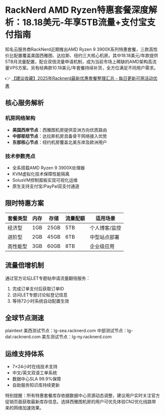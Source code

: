 # RackNerd AMD Ryzen特惠套餐深度解析：18.18美元-年享5TB流量+支付宝支付指南

知名云服务商RackNerd近期推出AMD Ryzen 9 3900X系列特惠套餐，三款高性价比配置覆盖美国西雅图、达拉斯、纽约三大核心机房。其中18.18美元/年款提供5TB月流量配置，配合双倍流量申请机制，成为当前市场上稀缺的AMD架构高流量VPS方案。另有经典款10.18美元/年套餐持续补货，全方位满足不同用户需求。

👉 [【建议收藏】2025年Racknerd最新优惠套餐整理汇总 - 每日更新可用活动优惠](https://bit.ly/Rack_Nerd)

## 核心服务解析
### 机房网络架构
- **美国西岸节点**：西雅图机房提供亚洲方向优质路由
- **中部枢纽节点**：达拉斯机房具备骨干网络接入优势
- **东部核心节点**：纽约机房覆盖北美东岸及欧洲用户

### 技术参数亮点
- 全系搭载AMD Ryzen 9 3900X处理器
- KVM虚拟化技术保障性能隔离
- SolusVM控制面板实现可视化运维
- 原生支持支付宝/PayPal双支付通道

## 限时特惠方案
| 套餐类型    | 内存   | 存储  | 流量配额 | 适用场景       |
|-------------|--------|-------|----------|----------------|
| 经济型      | 1GB    | 25GB  | 5TB      | 个人博客/监控 |
| 进阶型      | 2GB    | 45GB  | 6TB      | 中型站点部署  |
| 高性能型    | 3GB    | 60GB  | 8TB      | 企业级应用    |

## 流量倍增机制
通过官方论坛LET专题帖申请流量翻倍服务：
1. 完成订单支付后获取订单ID
2. 访问LET专题讨论帖登记信息
3. 等待72小时系统自动配置生效

## 全球节点测速
plaintext
美西测试节点：lg-sea.racknerd.com
中部测试节点：lg-dal.racknerd.com
美东测试节点：lg-ny.racknerd.com

## 运维支持体系
- 7×24小时在线技术支持
- 中文/英文双语工单系统
- 数据中心SLA 99.9%保障
- 自助服务知识库持续更新

特别提醒：所有特惠套餐库存依据数据中心资源动态调整，建议用户实时关注官方促销页面获取最新库存信息。选择西雅图机房的用户可优先体验CN2优化线路带来的网络加速效果。